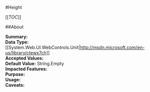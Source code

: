 #Height

[[_TOC_]]

##About

**Summary:**   
**Data Type:** [[System.Web.UI.WebControls.Unit|http://msdn.microsoft.com/en-us/library/ctewx7ch]]  
**Accepted Values:**   
**Default Value:** String.Empty  
**Impacted Features:**   
**Purpose:**   
**Usage:**   
**Caveats:**   

